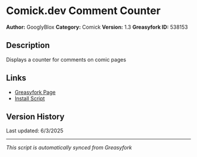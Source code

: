 # Comick.dev Comment Counter

**Author:** GooglyBlox
**Category:** Comick
**Version:** 1.3
**Greasyfork ID:** 538153

## Description
Displays a counter for comments on comic pages

## Links
- [Greasyfork Page](https://greasyfork.org/scripts/538153)
- [Install Script](https://update.greasyfork.org/scripts/538153/Comickdev%20Comment%20Counter.user.js)

## Version History
Last updated: 6/3/2025

---
*This script is automatically synced from Greasyfork*
